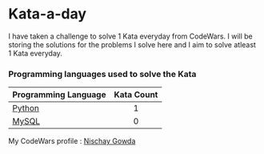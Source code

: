 # Kata-a-day
I have taken a challenge to solve 1 Kata everyday from CodeWars. I will be storing the solutions for the problems I solve here and I aim to solve atleast 1 Kata everyday. 



### Programming languages used to solve the Kata

|    Programming Language  |    Kata Count  | 
|----------|:-------------:|
| [Python](https://github.com/nischayggowda105/Kata-a-day/tree/main/Python) | 1 | 
| [MySQL](https://github.com/nischayggowda105/Kata-a-day/tree/main/MySQL) | 0 |




My CodeWars profile : [Nischay Gowda](https://www.codewars.com/users/Nischay)
